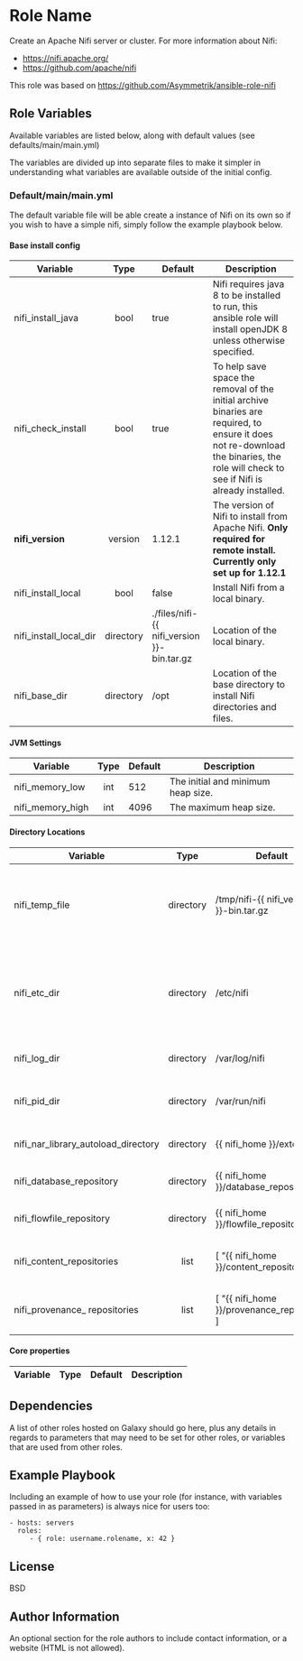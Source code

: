 Role Name
=========

Create an Apache Nifi server or cluster.
For more information about Nifi:
+ https://nifi.apache.org/
+ https://github.com/apache/nifi

This role was based on https://github.com/Asymmetrik/ansible-role-nifi 

Role Variables
--------------

Available variables are listed below, along with default values (see defaults/main/main.yml)

The variables are divided up into separate files to make it simpler in understanding what variables are available outside of the initial config.

### Default/main/main.yml

The default variable file will be able  create a instance of Nifi on its own so if you wish to have a simple nifi, simply follow the example playbook below.

#### **Base install config**

| Variable | Type | Default | Description |
| -------- | :--: | ------- | ----------- |
| nifi_install_java | bool | true | Nifi requires java 8 to be installed to run, this ansible role will install openJDK 8 unless otherwise specified. |
| nifi_check_install | bool | true | To help save space the removal of the initial archive binaries are required, to ensure it does not re-download the binaries, the role will check to see if Nifi is already installed.
| **nifi_version** | version | 1.12.1 | The version of Nifi to install from Apache Nifi. **Only required for remote install.** **Currently only set up for 1.12.1** |
| nifi_install_local | bool | false | Install Nifi from a local binary. |
| nifi_install_local_dir | directory | ./files/nifi-{{ nifi_version }}-bin.tar.gz | Location of the local binary. |
| nifi_base_dir | directory | /opt | Location of the base directory to install Nifi directories and files. |


#### **JVM Settings**

| Variable | Type | Default | Description |
| -------- | :--: | ------- | ----------- |
| nifi_memory_low | int | 512 | The initial and minimum heap size. |
| nifi_memory_high | int | 4096 | The maximum heap size. |

#### **Directory Locations**
| Variable | Type | Default | Description |
| -------- | :--: | ------- | ----------- |
| nifi_temp_file | directory | /tmp/nifi-{{ nifi_version }}-bin.tar.gz | Where to send the binaries when downloading before unarchiving. |
| nifi_etc_dir | directory | /etc/nifi | The etc directory, currently used to store local state management for the server. |
| nifi_log_dir | directory | /var/log/nifi | Location to store Nifi logs. |
| nifi_pid_dir | directory | /var/run/nifi | The PID file location for the systemd service. |
| nifi_nar_library_autoload_directory | directory | {{ nifi_home }}/extensions | Nifi nar directory to load in. |
| nifi_database_repository | directory | {{ nifi_home }}/database_repository | Nifi H2 database location. |
| nifi_flowfile_repository | directory | {{ nifi_home }}/flowfile_repository | Nifi Flowfile repository location |
| nifi_content_repositories | list | [ "{{ nifi_home }}/content_repository" ] | A list of content repository locations |
| nifi_provenance_ repositories | list | [ "{{ nifi_home }}/provenance_repository" ] | A list of provenance repository locations |

#### **Core properties**
| Variable | Type | Default | Description |
| -------- | :--: | ------- | ----------- |


Dependencies
------------

A list of other roles hosted on Galaxy should go here, plus any details in regards to parameters that may need to be set for other roles, or variables that are used from other roles.

Example Playbook
----------------

Including an example of how to use your role (for instance, with variables passed in as parameters) is always nice for users too:

    - hosts: servers
      roles:
         - { role: username.rolename, x: 42 }

License
-------

BSD

Author Information
------------------

An optional section for the role authors to include contact information, or a website (HTML is not allowed).
